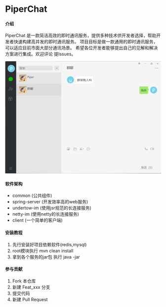 # PiperChat

#### 介绍

PiperChat 是一款简洁高效的即时通讯服务，提供多种技术供开发者选择，帮助开发者快速构建高并发的即时通讯服务。
项目目标是做一款通用的即时通讯服务，可以适应目前市面大部分通讯场景。
希望各位开发者能够提出自己的见解和解决方案进行集成。欢迎评论 提Issues。

![image](PiperChat.png)

#### 软件架构

- common (公共组件)
- spring-server (开发效率高的web服务)
- undertow-im (使用jsr规范的长连接服务)
- netty-im (使用netty的长连接服务)
- client (一个简单的客户端)

#### 安装教程

1. 先行安装好项目依赖软件(redis,mysql)
2. root模块执行 mvn clean install
3. 拿到各个服务的jar包 执行 java -jar

#### 参与贡献

1. Fork 本仓库
2. 新建 Feat_xxx 分支
3. 提交代码
4. 新建 Pull Request
